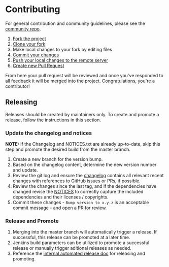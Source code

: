# Contributing

For general contribution and community guidelines, please see the [community repo](https://github.com/cyberark/community).

1. [Fork the project](https://help.github.com/en/github/getting-started-with-github/fork-a-repo)
1. [Clone your fork](https://help.github.com/en/github/creating-cloning-and-archiving-repositories/cloning-a-repository)
1. Make local changes to your fork by editing files
1. [Commit your changes](https://help.github.com/en/github/managing-files-in-a-repository/adding-a-file-to-a-repository-using-the-command-line)
1. [Push your local changes to the remote server](https://help.github.com/en/github/using-git/pushing-commits-to-a-remote-repository)
1. [Create new Pull Request](https://help.github.com/en/github/collaborating-with-issues-and-pull-requests/creating-a-pull-request-from-a-fork)

From here your pull request will be reviewed and once you've responded to all
feedback it will be merged into the project. Congratulations, you're a
contributor!

## Releasing

Releases should be created by maintainers only. To create and promote a
release, follow the instructions in this section.

### Update the changelog and notices

**NOTE:** If the Changelog and NOTICES.txt are already up-to-date, skip this
step and promote the desired build from the master branch.

1. Create a new branch for the version bump.
1. Based on the changelog content, determine the new version number and update.
1. Review the git log and ensure the [changelog](CHANGELOG.md) contains all
   relevant recent changes with references to GitHub issues or PRs, if possible.
1. Review the changes since the last tag, and if the dependencies have changed
   revise the [NOTICES](NOTICES.txt) to correctly capture the included
   dependencies and their licenses / copyrights.
1. Commit these changes - `Bump version to x.y.z` is an acceptable commit
   message - and open a PR for review.

### Release and Promote

1. Merging into the master branch will automatically trigger a release.
   If successful, this release can be promoted at a later time.
1. Jenkins build parameters can be utilized to promote a successful release
   or manually trigger aditional releases as needed.
1. Reference the [internal automated release doc](https://github.com/conjurinc/docs/blob/master/reference/infrastructure/automated_releases.md#release-and-promotion-process) for releasing and promoting.
